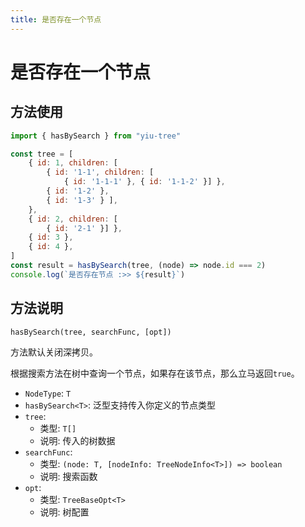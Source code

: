 ```yaml
---
title: 是否存在一个节点
---
```


# 是否存在一个节点

## 方法使用

```js
import { hasBySearch } from "yiu-tree"

const tree = [
    { id: 1, children: [
        { id: '1-1', children: [
            { id: '1-1-1' }, { id: '1-1-2' }] },
        { id: '1-2' },
        { id: '1-3' } ],
    },
    { id: 2, children: [
        { id: '2-1' }] },
    { id: 3 },
    { id: 4 },
]
const result = hasBySearch(tree, (node) => node.id === 2)
console.log(`是否存在节点 :>> ${result}`)
```

## 方法说明

```
hasBySearch(tree, searchFunc, [opt])
```

方法默认关闭深拷贝。

根据搜索方法在树中查询一个节点，如果存在该节点，那么立马返回`true`。


- `NodeType`: `T`
- `hasBySearch<T>`: 泛型支持传入你定义的节点类型
- `tree`:
  - 类型: `T[]`
  - 说明: 传入的树数据
- `searchFunc`:
  - 类型: `(node: T, [nodeInfo: TreeNodeInfo<T>]) => boolean`
  - 说明: 搜索函数
- `opt`:
  - 类型: `TreeBaseOpt<T>`
  - 说明: 树配置


